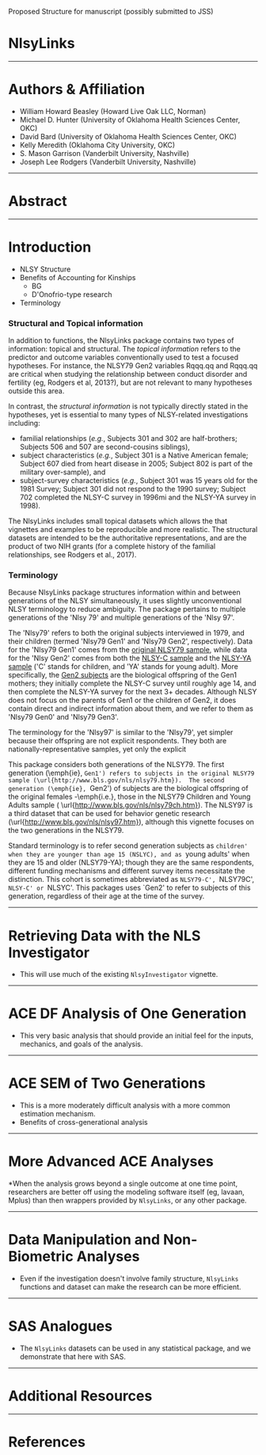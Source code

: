 Proposed Structure for manuscript (possibly submitted to JSS)

# NlsyLinks

----------------------------------------------------

# Authors & Affiliation
* William Howard Beasley (Howard Live Oak LLC, Norman)
* Michael D. Hunter (University of Oklahoma Health Sciences Center, OKC)
* David Bard (University of Oklahoma Health Sciences Center, OKC)
* Kelly Meredith (Oklahoma City University, OKC)
* S. Mason Garrison (Vanderbilt University, Nashville)
* Joseph Lee Rodgers (Vanderbilt University, Nashville)

----------------------------------------------------

# Abstract

----------------------------------------------------

# Introduction

* NLSY Structure
* Benefits of Accounting for Kinships  
    * BG
    * D'Onofrio-type research
* Terminology


### Structural and Topical information
In addition to functions, the NlsyLinks package contains two types of information: topical and structural.  The *topical information* refers to the  predictor and outcome variables conventionally used to test a focused hypotheses.  For instance, the NLSY79 Gen2 variables Rqqq.qq and Rqqq.qq are critical when studying the relationship between conduct disorder and fertility (eg, Rodgers et al, 2013?), but are not relevant to many hypotheses outside this area.

In contrast, the *structural information* is not typically directly stated in the hypotheses, yet is essential to many types of NLSY-related investigations including:
* familial relationships (*e.g.*, Subjects 301 and 302 are half-brothers; Subjects 506 and 507 are second-cousins siblings),
* subject characteristics (*e.g.*, Subject 301 is a Native American female; Subject 607 died from heart disease in 2005; Subject 802 is part of the military over-sample), and
* subject-survey characteristics (*e.g.*, Subject 301 was 15 years old for the 1981 Survey; Subject 301 did not respond to the 1990 survey; Subject 702 completed the NLSY-C survey in 1996mi
   and the NLSY-YA survey in 1998).

The NlsyLinks includes small topical datasets which allows the that vignettes and examples to be reproducible and more realistic.  The structural datasets are intended to be the authoritative representations, and are the product of two NIH grants (for a complete history of the familial relationships, see Rodgers et al., 2017).

### Terminology

Because NlsyLinks package structures information within and between generations of the NLSY simultaneously, it uses slightly unconventional NLSY terminology to reduce ambiguity.  The package pertains to multiple generations of the 'Nlsy 79' and multiple generations of the 'Nlsy 97'.

The 'Nlsy79' refers to both the original subjects interviewed in 1979, and their children (termed 'Nlsy79 Gen1' and 'Nlsy79 Gen2', respectively).  Data for the 'Nlsy79 Gen1' comes from the [original NLSY79 sample](http://www.bls.gov/nls/nlsy79.htm), while data for the 'Nlsy Gen2' comes from both the [NLSY-C sample]() and the [NLSY-YA sample]() ('C' stands for children, and 'YA' stands for young adult).  More specifically, the [Gen2 subjects](http://www.bls.gov/nls/nlsy79ch.htm) are the biological offspring of the Gen1 mothers; they initially complete the NLSY-C survey until roughly age 14, and  then complete the NLSY-YA survey for the next 3+ decades.  Although NLSY does not focus on the parents of Gen1 or the children of Gen2, it does contain direct and indirect information about them, and we refer to them as 'Nlsy79 Gen0' and 'Nlsy79 Gen3'.

The terminology for the 'Nlsy97' is similar to the 'Nlsy79', yet simpler because their offspring are not explicit respondents.  They both are nationally-representative samples, yet only the explicit

This package considers both generations of the NLSY79.  The first generation (\emph{ie}, `Gen1') refers to subjects in the original NLSY79 sample (\url{http://www.bls.gov/nls/nlsy79.htm}).  The second generation (\emph{ie}, `Gen2') of subjects are the biological offspring of the original females -\emph{i.e.}, those in the NLSY79 Children and Young Adults sample ( \url{http://www.bls.gov/nls/nlsy79ch.htm}).  The NLSY97 is a third dataset that can be used for behavior genetic research (\url{http://www.bls.gov/nls/nlsy97.htm}), although this vignette focuses on the two generations in the NLSY79.

Standard terminology is to refer second generation subjects as `children' when they are younger than age 15 (NSLYC), and as `young adults' when they are 15 and older (NLSY79-YA); though they are the same respondents, different funding mechanisms and different survey items necessitate the distinction.  This cohort is sometimes abbreviated as `NLSY79-C', `NLSY79C', `NLSY-C' or `NLSYC'. This packages uses `Gen2' to refer to subjects of this generation, regardless of their age at the time of the survey.


----------------------------------------------------

# Retrieving Data with the NLS Investigator
* This will use much of the existing `NlsyInvestigator` vignette.



----------------------------------------------------

# ACE DF Analysis of One Generation
* This very basic analysis that should provide an initial feel for the inputs, mechanics, and goals of the analysis.

----------------------------------------------------

# ACE SEM of Two Generations
* This is a more moderately difficult analysis with a more common estimation mechanism.
* Benefits of cross-generational analysis

----------------------------------------------------

# More Advanced ACE Analyses
*When the analysis grows beyond a single outcome at one time point, researchers are better off using the modeling software itself (eg, lavaan, Mplus) than then wrappers provided by `NlsyLinks`, or any other package.

----------------------------------------------------

# Data Manipulation and Non-Biometric Analyses
* Even if the investigation doesn't involve family structure, `NlsyLinks` functions and dataset can make the research can be more efficient.

----------------------------------------------------

# SAS Analogues
* The `NlsyLinks` datasets can be used in any statistical package, and we demonstrate that here with SAS.

----------------------------------------------------

# Additional Resources

----------------------------------------------------

# References
<!--stackedit_data:
eyJoaXN0b3J5IjpbLTE4NjA4NTgwNjJdfQ==
-->